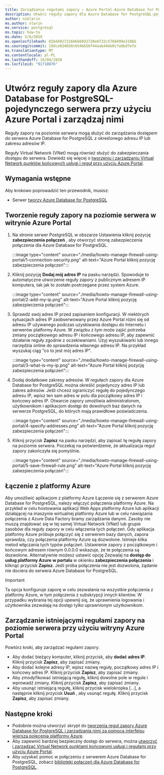```yaml
---
title: Zarządzanie regułami zapory — Azure Portal-Azure Database for PostgreSQL — pojedynczy serwer
description: Utwórz reguły zapory dla Azure Database for PostgreSQL-pojedynczego serwera przy użyciu Azure Portal i zarządzaj nimi
author: niklarin
ms.author: nlarin
ms.service: postgresql
ms.topic: how-to
ms.date: 5/6/2019
ms.openlocfilehash: 02bd4927216b6b60d2720e6f32c5768499e310bb
ms.sourcegitcommit: 19dce034650c654b656f44aab44de0c7a8bd7efe
ms.translationtype: MT
ms.contentlocale: pl-PL
ms.lasthandoff: 10/04/2020
ms.locfileid: "91710876"
---
```

# <a name="create-and-manage-firewall-rules-for-azure-database-for-postgresql---single-server-using-the-azure-portal"></a>Utwórz reguły zapory dla Azure Database for PostgreSQL-pojedynczego serwera przy użyciu Azure Portal i zarządzaj nimi
Reguły zapory na poziomie serwera mogą służyć do zarządzania dostępem do serwera Azure Database for PostgreSQL z określonego adresu IP lub zakresu adresów IP.

Reguły Virtual Network (VNet) mogą również służyć do zabezpieczania dostępu do serwera. Dowiedz się więcej o [tworzeniu i zarządzaniu Virtual Network punktów końcowych usługi i reguł przy użyciu Azure Portal](howto-manage-vnet-using-portal.md).

## <a name="prerequisites"></a>Wymagania wstępne
Aby krokowo poprowadzić ten przewodnik, musisz:
- Serwer [tworzy Azure Database for PostgreSQL](quickstart-create-server-database-portal.md)

## <a name="create-a-server-level-firewall-rule-in-the-azure-portal"></a>Tworzenie reguły zapory na poziomie serwera w witrynie Azure Portal
1. Na stronie serwer PostgreSQL w obszarze Ustawienia kliknij pozycję **zabezpieczenia połączeń** , aby otworzyć stronę zabezpieczenia połączenia dla Azure Database for PostgreSQL.

   :::image type="content" source="./media/howto-manage-firewall-using-portal/1-connection-security.png" alt-text="Azure Portal kliknij pozycję zabezpieczenia połączeń":::

2. Kliknij pozycję **Dodaj mój adres IP** na pasku narzędzi. Spowoduje to automatyczne utworzenie reguły zapory z publicznym adresem IP komputera, tak jak to zostało postrzegane przez system Azure.

   :::image type="content" source="./media/howto-manage-firewall-using-portal/2-add-my-ip.png" alt-text="Azure Portal kliknij pozycję zabezpieczenia połączeń":::

3. Sprawdź swój adres IP przed zapisaniem konfiguracji. W niektórych sytuacjach adres IP zaobserwowany przez Azure Portal różni się od adresu IP używanego podczas uzyskiwania dostępu do Internetu i serwerów platformy Azure. W związku z tym może zajść potrzeba zmiany początkowego adresu IP i końcowego adresu IP, aby zapewnić działanie reguły zgodnie z oczekiwaniami.
   Użyj wyszukiwarki lub innego narzędzia online do sprawdzenia własnego adresu IP. Na przykład wyszukaj ciąg "co to jest mój adres IP".

   :::image type="content" source="./media/howto-manage-firewall-using-portal/3-what-is-my-ip.png" alt-text="Azure Portal kliknij pozycję zabezpieczenia połączeń":::

4. Dodaj dodatkowe zakresy adresów. W regułach zapory dla Azure Database for PostgreSQL można określić pojedynczy adres IP lub zakres adresów. Jeśli chcesz ograniczyć regułę do pojedynczego adresu IP, wpisz ten sam adres w polu dla początkowy adres IP i końcowy adres IP. Otwarcie zapory umożliwia administratorom, użytkownikom i aplikacjom dostęp do dowolnych baz danych na serwerze PostgreSQL, do których mają prawidłowe poświadczenia.

   :::image type="content" source="./media/howto-manage-firewall-using-portal/4-specify-addresses.png" alt-text="Azure Portal kliknij pozycję zabezpieczenia połączeń":::

5. Kliknij przycisk **Zapisz** na pasku narzędzi, aby zapisać tę regułę zapory na poziomie serwera. Poczekaj na potwierdzenie, że aktualizacja reguł zapory zakończyła się pomyślnie.

   :::image type="content" source="./media/howto-manage-firewall-using-portal/5-save-firewall-rule.png" alt-text="Azure Portal kliknij pozycję zabezpieczenia połączeń":::

## <a name="connecting-from-azure"></a>Łączenie z platformy Azure
Aby umożliwić aplikacjom z platformy Azure Łączenie się z serwerem Azure Database for PostgreSQL, należy włączyć połączenia platformy Azure. Na przykład w celu hostowania aplikacji Web Apps platformy Azure lub aplikacji działającej na maszynie wirtualnej platformy Azure lub w celu nawiązania połączenia z Azure Data Factory bramy zarządzania danymi. Zasoby nie muszą znajdować się w tej samej Virtual Network (VNet) lub grupie zasobów dla reguły zapory w celu włączenia tych połączeń. Gdy aplikacja platformy Azure próbuje połączyć się z serwerem bazy danych, zapora sprawdza, czy połączenia platformy Azure są dozwolone. Istnieje kilka metod włączania tych typów połączeń. Ustawienie zapory z początkowym i końcowym adresem równym 0.0.0.0 wskazuje, że te połączenia są dozwolone. Alternatywnie możesz ustawić opcję Zezwalaj na **dostęp do usług platformy Azure** **w portalu** w okienku **zabezpieczenia połączenia** i kliknąć przycisk **Zapisz**. Jeśli próba połączenia nie jest dozwolona, żądanie nie dociera do serwera Azure Database for PostgreSQL.

> [!IMPORTANT]
> Ta opcja konfiguruje zaporę w celu zezwalania na wszystkie połączenia z platformy Azure, w tym połączenia z subskrypcji innych klientów. W przypadku wybrania tej opcji upewnij się, że uprawnienia logowania i użytkownika zezwalają na dostęp tylko uprawnionym użytkownikom.
> 

## <a name="manage-existing-server-level-firewall-rules-through-the-azure-portal"></a>Zarządzanie istniejącymi regułami zapory na poziomie serwera przy użyciu witryny Azure Portal
Powtórz kroki, aby zarządzać regułami zapory.
* Aby dodać bieżący komputer, kliknij przycisk, aby **dodać adres IP**. Kliknij przycisk **Zapisz**, aby zapisać zmiany.
* Aby dodać kolejne adresy IP, wpisz nazwę reguły, początkowy adres IP i końcowy adres IP. Kliknij przycisk **Zapisz**, aby zapisać zmiany.
* Aby zmodyfikować istniejącą regułę, kliknij dowolne pole w regule i wprowadź zmiany. Kliknij przycisk **Zapisz**, aby zapisać zmiany.
* Aby usunąć istniejącą regułę, kliknij przycisk wielokropka [...], a następnie kliknij przycisk **Usuń** , aby usunąć regułę. Kliknij przycisk **Zapisz**, aby zapisać zmiany.

## <a name="next-steps"></a>Następne kroki
- Podobnie można utworzyć skrypt do [tworzenia reguł zapory Azure Database for PostgreSQL i zarządzania nimi za pomocą interfejsu wiersza polecenia platformy Azure](howto-manage-firewall-using-cli.md).
- Aby zapewnić bardziej bezpieczny dostęp do serwera, można [utworzyć i zarządzać Virtual Network punktami końcowymi usługi i regułami przy użyciu Azure Portal](howto-manage-vnet-using-portal.md).
- Aby uzyskać pomoc w połączeniu z serwerem Azure Database for PostgreSQL, zobacz [biblioteki połączeń dla Azure Database for PostgreSQL](concepts-connection-libraries.md).
